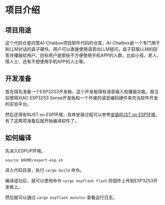 
# 项目介绍


## 项目用途

这个代码仓是托管AI-Chatbox项目软件代码的仓库，AI-Chatbox是一个专门用于和LLM对话的盒子硬件。用户可以直接使用语音向LLM提问，盒子获取LLM的回答并播报给用户。目标用户是那些不方便使用手机APP的人群，比如小孩、老人、障人士、还有不想使用手机APP的人士等。


## 开发准备

首先得先准备一个ESP32S3开发板，这个开发板得有语音输入和播报功能。我当前使用XIAO ESP32S3 Sense开发板和一个外接的语音编码硬件来充当软件开发的实验平台。

然后还得有RUST on ESP环境，具体安装过程可以参考[安装RUST on ESP环境](https://paul356.github.io/2024/11/11/rust-on-esp-series_1.html)。有了这两项准备后就开始编译软件了。


## 如何编译

先进入ESPUP环境。

`source $HOME/export-esp.sh`

进入代码目录，执行 `cargo build` 命令。

编译成功后，就可以使用命令 `cargo espflash flash` 将固件上传到ESP32S3开发板上。

然后就可以通过 `cargo espflash monitor` 查看运行日志。

